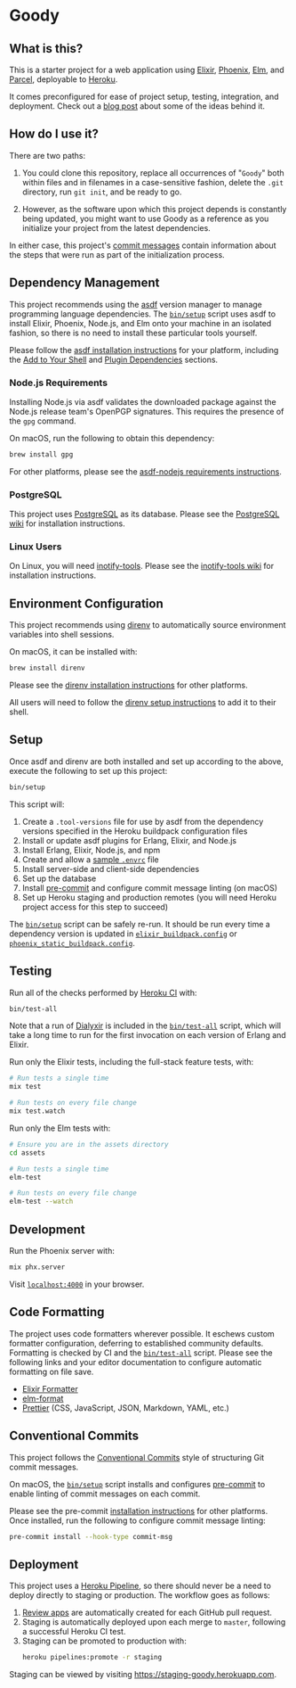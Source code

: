 # Goody

## What is this?

This is a starter project for a web application using [Elixir], [Phoenix], [Elm], and [Parcel], deployable to [Heroku].

It comes preconfigured for ease of project setup, testing, integration, and deployment. Check out a [blog post] about some of the ideas behind it.

[elixir]: https://elixir-lang.org
[phoenix]: https://phoenixframework.org
[elm]: https://elm-lang.org
[parcel]: https://parceljs.org
[heroku]: https://www.heroku.com
[blog post]: https://www.mojotech.com/blog/good-software-project

## How do I use it?

There are two paths:

1. You could clone this repository, replace all occurrences of "`Goody`" both within files and in filenames in a case-sensitive fashion, delete the `.git` directory, run `git init`, and be ready to go.

2. However, as the software upon which this project depends is constantly being updated, you might want to use Goody as a reference as you initialize your project from the latest dependencies.

In either case, this project's [commit messages] contain information about the steps that were run as part of the initialization process.

[commit messages]: https://github.com/jeffcole/goody/commits/master

## Dependency Management

This project recommends using the [asdf] version manager to manage programming language dependencies. The [`bin/setup`] script uses asdf to install Elixir, Phoenix, Node.js, and Elm onto your machine in an isolated fashion, so there is no need to install these particular tools yourself.

Please follow the [asdf installation instructions] for your platform, including the [Add to Your Shell] and [Plugin Dependencies] sections.

[asdf]: https://asdf-vm.com
[`bin/setup`]: bin/setup
[asdf installation instructions]: https://asdf-vm.com/#/core-manage-asdf-vm
[add to your shell]: https://asdf-vm.com/#/core-manage-asdf-vm?id=add-to-your-shell
[plugin dependencies]: https://asdf-vm.com/#/core-manage-asdf-vm?id=plugin-dependencies

### Node.js Requirements

Installing Node.js via asdf validates the downloaded package against the Node.js release team's OpenPGP signatures. This requires the presence of the `gpg` command.

On macOS, run the following to obtain this dependency:

```sh
brew install gpg
```

For other platforms, please see the [asdf-nodejs requirements instructions].

[asdf-nodejs requirements instructions]: https://github.com/asdf-vm/asdf-nodejs#requirements

### PostgreSQL

This project uses [PostgreSQL] as its database. Please see the [PostgreSQL wiki] for installation instructions.

[postgresql]: https://www.postgresql.org
[postgresql wiki]: https://wiki.postgresql.org/wiki/Detailed_installation_guides

### Linux Users

On Linux, you will need [inotify-tools]. Please see the [inotify-tools wiki] for installation instructions.

[inotify-tools]: https://github.com/rvoicilas/inotify-tools
[inotify-tools wiki]: https://github.com/rvoicilas/inotify-tools/wiki

## Environment Configuration

This project recommends using [direnv] to automatically source environment variables into shell sessions.

On macOS, it can be installed with:

```sh
brew install direnv
```

Please see the [direnv installation instructions] for other platforms.

All users will need to follow the [direnv setup instructions] to add it to their shell.

[direnv]: https://github.com/direnv/direnv
[direnv installation instructions]: https://github.com/direnv/direnv#install
[direnv setup instructions]: https://github.com/direnv/direnv#setup

## Setup

Once asdf and direnv are both installed and set up according to the above, execute the following to set up this project:

```sh
bin/setup
```

This script will:

1. Create a `.tool-versions` file for use by asdf from the dependency versions specified in the Heroku buildpack configuration files
1. Install or update asdf plugins for Erlang, Elixir, and Node.js
1. Install Erlang, Elixir, Node.js, and npm
1. Create and allow a [sample `.envrc`] file
1. Install server-side and client-side dependencies
1. Set up the database
1. Install [pre-commit] and configure commit message linting (on macOS)
1. Set up Heroku staging and production remotes (you will need Heroku project access for this step to succeed)

The [`bin/setup`] script can be safely re-run. It should be run every time a dependency version is updated in [`elixir_buildpack.config`] or [`phoenix_static_buildpack.config`].

[sample `.envrc`]: .sample.envrc
[script]: bin/setup
[`elixir_buildpack.config`]: elixir_buildpack.config
[`phoenix_static_buildpack.config`]: phoenix_static_buildpack.config
[pre-commit]: https://pre-commit.com

## Testing

Run all of the checks performed by [Heroku CI] with:

```sh
bin/test-all
```

Note that a run of [Dialyxir] is included in the [`bin/test-all`] script, which will take a long time to run for the first invocation on each version of Erlang and Elixir.

Run only the Elixir tests, including the full-stack feature tests, with:

```sh
# Run tests a single time
mix test

# Run tests on every file change
mix test.watch
```

Run only the Elm tests with:

```sh
# Ensure you are in the assets directory
cd assets

# Run tests a single time
elm-test

# Run tests on every file change
elm-test --watch
```

[heroku ci]: https://devcenter.heroku.com/articles/heroku-ci
[dialyxir]: https://github.com/jeremyjh/dialyxir
[`bin/test-all`]: bin/test-all

## Development

Run the Phoenix server with:

```sh
mix phx.server
```

Visit [`localhost:4000`](http://localhost:4000) in your browser.

## Code Formatting

The project uses code formatters wherever possible. It eschews custom formatter configuration, deferring to established community defaults. Formatting is checked by CI and the [`bin/test-all`] script. Please see the following links and your editor documentation to configure automatic formatting on file save.

- [Elixir Formatter]
- [elm-format]
- [Prettier] (CSS, JavaScript, JSON, Markdown, YAML, etc.)

[elixir formatter]: https://hexdocs.pm/mix/master/Mix.Tasks.Format.html
[elm-format]: https://github.com/avh4/elm-format
[prettier]: https://prettier.io/

## Conventional Commits

This project follows the [Conventional Commits] style of structuring Git commit messages.

On macOS, the [`bin/setup`] script installs and configures [pre-commit] to enable linting of commit messages on each commit.

Please see the pre-commit [installation instructions][pre-commit] for other platforms. Once installed, run the following to configure commit message linting:

```sh
pre-commit install --hook-type commit-msg
```

[conventional commits]: https://github.com/conventional-changelog/commitlint/tree/master/%40commitlint/config-conventional

## Deployment

This project uses a [Heroku Pipeline], so there should never be a need to deploy directly to staging or production. The workflow goes as follows:

1. [Review apps] are automatically created for each GitHub pull request.
1. Staging is automatically deployed upon each merge to `master`, following a successful Heroku CI test.
1. Staging can be promoted to production with:
   ```sh
   heroku pipelines:promote -r staging
   ```

Staging can be viewed by visiting https://staging-goody.herokuapp.com.

[heroku pipeline]: https://devcenter.heroku.com/articles/pipelines
[review apps]: https://devcenter.heroku.com/articles/github-integration-review-apps
